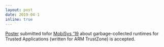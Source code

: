 ```yaml
---
layout: post
date: 2019-04-1
inline: true
---
```


[Poster](https://dl.acm.org/doi/abs/10.1145/3307334.3328650) submitted tofor 
[MobiSys '19](https://www.sigmobile.org/mobisys/2019/) 
about garbage-collected runtimes for Trusted Applications (written for ARM TrustZone) 
is accepted.
